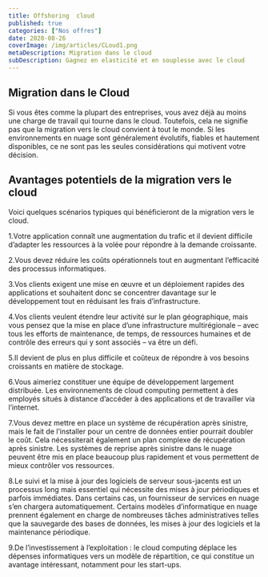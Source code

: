 ```yaml
---
title: Offshoring  cloud
published: true
categories: ["Nos offres"]
date: 2020-08-26
coverImage: /img/articles/CLoud1.png
metaDescription: Migration dans le cloud
subDescription: Gagnez en elasticité et en souplesse avec le cloud
---
```


## Migration dans le Cloud

Si vous êtes comme la plupart des entreprises, vous avez déjà au moins une charge de travail qui tourne dans le cloud. Toutefois, cela ne signifie pas que la migration vers le cloud convient à tout le monde. Si les environnements en nuage sont généralement évolutifs, fiables et hautement disponibles, ce ne sont pas les seules considérations qui motivent votre décision.

## Avantages potentiels de la migration vers le cloud

Voici quelques scénarios typiques qui bénéficieront de la migration vers le cloud.

1.Votre application connaît une augmentation du trafic et il devient difficile d’adapter les ressources à la volée pour répondre à la demande croissante.

2.Vous devez réduire les coûts opérationnels tout en augmentant l’efficacité des processus informatiques.

3.Vos clients exigent une mise en œuvre et un déploiement rapides des applications et souhaitent donc se concentrer davantage sur le développement tout en réduisant les frais d’infrastructure.

4.Vos clients veulent étendre leur activité sur le plan géographique, mais vous pensez que la mise en place d’une infrastructure multirégionale – avec tous les efforts de maintenance, de temps, de ressources humaines et de contrôle des erreurs qui y sont associés – va être un défi.

5.Il devient de plus en plus difficile et coûteux de répondre à vos besoins croissants en matière de stockage.

6.Vous aimeriez constituer une équipe de développement largement distribuée. Les environnements de cloud computing permettent à des employés situés à distance d’accéder à des applications et de travailler via l’internet.

7.Vous devez mettre en place un système de récupération après sinistre, mais le fait de l’installer pour un centre de données entier pourrait doubler le coût. Cela nécessiterait également un plan complexe de récupération après sinistre. Les systèmes de reprise après sinistre dans le nuage peuvent être mis en place beaucoup plus rapidement et vous permettent de mieux contrôler vos ressources.

8.Le suivi et la mise à jour des logiciels de serveur sous-jacents est un processus long mais essentiel qui nécessite des mises à jour périodiques et parfois immédiates. Dans certains cas, un fournisseur de services en nuage s’en chargera automatiquement. Certains modèles d’informatique en nuage prennent également en charge de nombreuses tâches administratives telles que la sauvegarde des bases de données, les mises à jour des logiciels et la maintenance périodique.

9.De l’investissement à l’exploitation : le cloud computing déplace les dépenses informatiques vers un modèle de répartition, ce qui constitue un avantage intéressant, notamment pour les start-ups.
